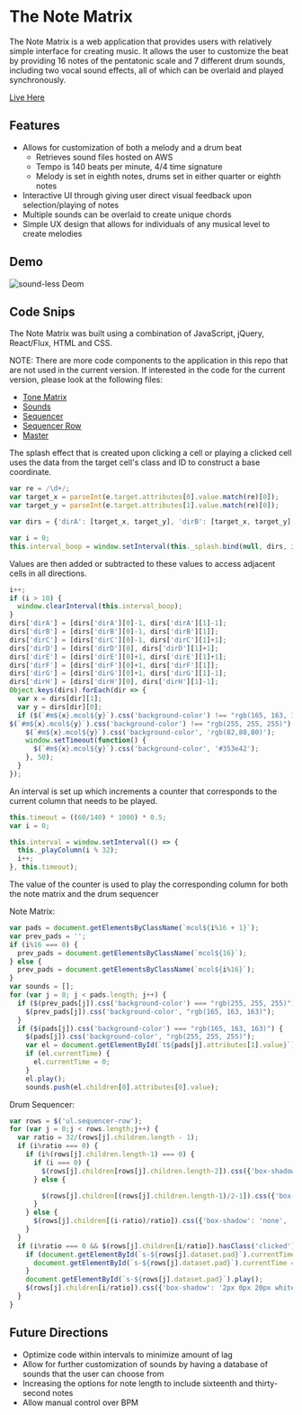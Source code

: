 # The Note Matrix

The Note Matrix is a web application that provides users with relatively simple interface for creating music. It allows the user to customize the beat by providing 16 notes of the pentatonic scale and 7 different drum sounds, including two vocal sound effects, all of which can be overlaid and played synchronously.

[Live Here][url]

## Features
* Allows for customization of both a melody and a drum beat
  * Retrieves sound files hosted on AWS
  * Tempo is 140 beats per minute, 4/4 time signature
  * Melody is set in eighth notes, drums set in either quarter or eighth notes
* Interactive UI through giving user direct visual feedback upon selection/playing of notes
* Multiple sounds can be overlaid to create unique chords
* Simple UX design that allows for individuals of any musical level to create melodies

## Demo
![sound-less Deom][gif]

## Code Snips
The Note Matrix was built using a combination of JavaScript, jQuery, React/Flux, HTML and CSS.

NOTE: There are more code components to the application in this repo that are not used in the current version. If interested in the code for the current version, please look at the following files:
* [Tone Matrix](/frontend/components/tonematrix.jsx)
* [Sounds](/frontend/components/sounds.jsx)
* [Sequencer](/frontend/components/sequencer.jsx)
* [Sequencer Row](/frontend/components/seq_row.jsx)
* [Master](/frontend/components/drum_machine.jsx)

The splash effect that is created upon clicking a cell or playing a clicked cell uses the data from the target cell's class and ID to construct a base coordinate.
```javascript
var re = /\d+/;
var target_x = parseInt(e.target.attributes[0].value.match(re)[0]);
var target_y = parseInt(e.target.attributes[1].value.match(re)[0]);

var dirs = {'dirA': [target_x, target_y], 'dirB': [target_x, target_y], 'dirC': [target_x, target_y], 'dirE': [target_x, target_y], 'dirF': [target_x, target_y], 'dirG': [target_x, target_y], 'dirH': [target_x, target_y], 'dirD': [target_x, target_y]};

var i = 0;
this.interval_boop = window.setInterval(this._splash.bind(null, dirs, i), 50);
```
Values are then added or subtracted to these values to access adjacent cells in all directions.
```javascript
i++;
if (i > 10) {
  window.clearInterval(this.interval_boop);
}
dirs['dirA'] = [dirs['dirA'][0]-1, dirs['dirA'][1]-1];
dirs['dirB'] = [dirs['dirB'][0]-1, dirs['dirB'][1]];
dirs['dirC'] = [dirs['dirC'][0]-1, dirs['dirC'][1]+1];
dirs['dirD'] = [dirs['dirD'][0], dirs['dirD'][1]+1];
dirs['dirE'] = [dirs['dirE'][0]+1, dirs['dirE'][1]+1];
dirs['dirF'] = [dirs['dirF'][0]+1, dirs['dirF'][1]];
dirs['dirG'] = [dirs['dirG'][0]+1, dirs['dirG'][1]-1];
dirs['dirH'] = [dirs['dirH'][0], dirs['dirH'][1]-1];
Object.keys(dirs).forEach(dir => {
  var x = dirs[dir][1];
  var y = dirs[dir][0];
  if ($(`#m${x}.mcol${y}`).css('background-color') !== "rgb(165, 163, 163)" &&
$(`#m${x}.mcol${y}`).css('background-color') !== "rgb(255, 255, 255)") {
    $(`#m${x}.mcol${y}`).css('background-color', 'rgb(82,80,80)');
    window.setTimeout(function() {
      $(`#m${x}.mcol${y}`).css('background-color', '#353e42');
    }, 50);
  }
});
```
An interval is set up which increments a counter that corresponds to the current column that needs to be played.
```javascript
this.timeout = ((60/140) * 1000) * 0.5;
var i = 0;

this.interval = window.setInterval(() => {
  this._playColumn(i % 32);
  i++;
}, this.timeout);
```

The value of the counter is used to play the corresponding column for both the note matrix and the drum sequencer

Note Matrix:
```javascript
var pads = document.getElementsByClassName(`mcol${i%16 + 1}`);
var prev_pads = '';
if (i%16 === 0) {
  prev_pads = document.getElementsByClassName(`mcol${16}`);
} else {
  prev_pads = document.getElementsByClassName(`mcol${i%16}`);
}
var sounds = [];
for (var j = 0; j < pads.length; j++) {
  if ($(prev_pads[j]).css('background-color') === "rgb(255, 255, 255)") {
    $(prev_pads[j]).css('background-color', "rgb(165, 163, 163)");
  }
  if ($(pads[j]).css('background-color') === "rgb(165, 163, 163)") {
    $(pads[j]).css('background-color', "rgb(255, 255, 255)");
    var el = document.getElementById(`t${pads[j].attributes[1].value}`);
    if (el.currentTime) {
      el.currentTime = 0;
    }
    el.play();
    sounds.push(el.children[0].attributes[0].value);

```

Drum Sequencer:
```javascript
var rows = $('ul.sequencer-row');
for (var j = 0;j < rows.length;j++) {
  var ratio = 32/(rows[j].children.length - 1);
  if (i%ratio === 0) {
    if (i%(rows[j].children.length-1) === 0) {
      if (i === 0) {
        $(rows[j].children[rows[j].children.length-2]).css({'box-shadow': 'none', 'background': ''});
      } else {

        $(rows[j].children[(rows[j].children.length-1)/2-1]).css({'box-shadow': 'none', 'background': ''});
      }
    } else {
      $(rows[j].children[(i-ratio)/ratio]).css({'box-shadow': 'none', 'background': ''});
    }
  }
  if (i%ratio === 0 && $(rows[j].children[i/ratio]).hasClass('clicked')) {
    if (document.getElementById(`s-${rows[j].dataset.pad}`).currentTime) {
      document.getElementById(`s-${rows[j].dataset.pad}`).currentTime = 0;
    }
    document.getElementById(`s-${rows[j].dataset.pad}`).play();
    $(rows[j].children[i/ratio]).css({'box-shadow': '2px 0px 20px white', 'background': 'lime'});
  }
}
```

## Future Directions
* Optimize code within intervals to minimize amount of lag
* Allow for further customization of sounds by having a database of sounds that the user can choose from
* Increasing the options for note length to include sixteenth and thirty-second notes
* Allow manual control over BPM




[url]: <http://notematrix.herokuapp.com>
[gif]: <http://g.recordit.co/wT7dpZvn8C.gif>
